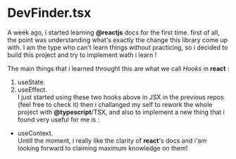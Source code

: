 # DevFinder.tsx

A week ago, i started learning **@reactjs** docs for the first time. first of all, the point was understanding what's exactly the change this library come up with.
I am the type who can't learn things without practicing, so i decided to build this project and try to implement wath i learn !

The main things that i learned throught this are what we call *Hooks* in **react** :
1. useState.
2. useEffect.<br>
I just started using these two hooks above in JSX in the previous repos (feel free to check it) then i challanged my self to rework the whole project with **@typescript**/TSX, and also to implement a new thing that i found very useful for me is :
- useContext.<br>
Untill the moment, i really like the clarity of **react**'s docs and i'am looking forward to claiming maximum knowledge on them!
